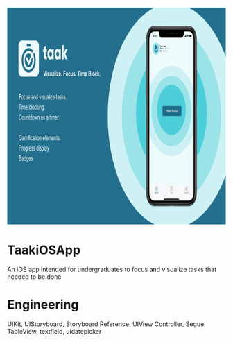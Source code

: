 <p align="center">
  <img height="500" src="/TaakiOSApp.png">
</p>

# TaakiOSApp
An iOS app intended for undergraduates to focus and visualize tasks that needed to be done

# Engineering
UIKit, UIStoryboard, Storyboard  Reference, UIView Controller, Segue, TableView, textfield, uidatepicker
